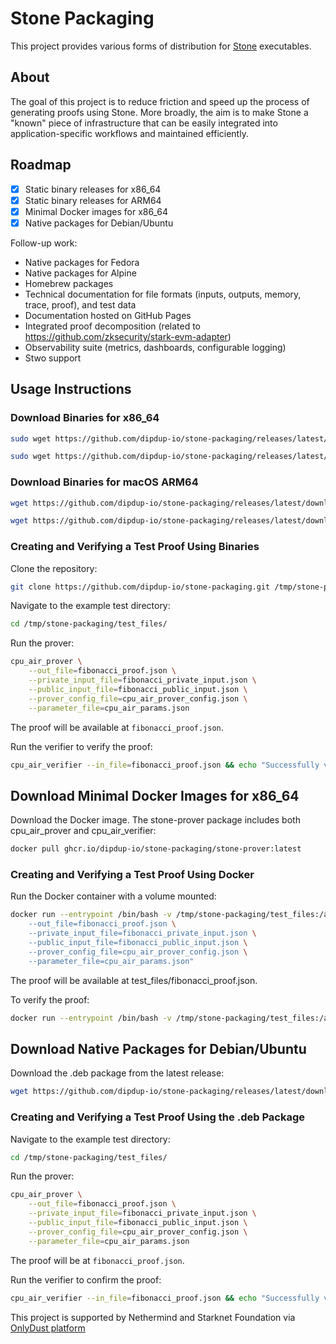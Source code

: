 # Stone Packaging

This project provides various forms of distribution for [Stone](https://github.com/starkware-libs/stone-prover) executables.

## About

The goal of this project is to reduce friction and speed up the process of generating proofs using Stone. More broadly, the aim is to make Stone a &#34;known&#34; piece of infrastructure that can be easily integrated into application-specific workflows and maintained efficiently.

## Roadmap

- [x] Static binary releases for x86_64
- [x] Static binary releases for ARM64
- [x] Minimal Docker images for x86_64
- [x] Native packages for Debian/Ubuntu

Follow-up work:
- Native packages for Fedora
- Native packages for Alpine
- Homebrew packages
- Technical documentation for file formats (inputs, outputs, memory, trace, proof), and test data
- Documentation hosted on GitHub Pages
- Integrated proof decomposition (related to https://github.com/zksecurity/stark-evm-adapter)
- Observability suite (metrics, dashboards, configurable logging)
- Stwo support

## Usage Instructions

### Download Binaries for x86_64

```bash
sudo wget https://github.com/dipdup-io/stone-packaging/releases/latest/download/cpu_air_prover-x86_64 -O /usr/local/bin/cpu_air_prover && sudo chmod +x /usr/local/bin/cpu_air_prover

sudo wget https://github.com/dipdup-io/stone-packaging/releases/latest/download/cpu_air_verifier-x86_64 -O /usr/local/bin/cpu_air_verifier && sudo chmod +x /usr/local/bin/cpu_air_verifier
```

### Download Binaries for macOS ARM64

```bash
wget https://github.com/dipdup-io/stone-packaging/releases/latest/download/cpu_air_prover-arm64 -O /usr/local/bin/cpu_air_prover && chmod +x /usr/local/bin/cpu_air_prover

wget https://github.com/dipdup-io/stone-packaging/releases/latest/download/cpu_air_verifier-arm64 -O /usr/local/bin/cpu_air_verifier && chmod +x /usr/local/bin/cpu_air_verifier
```

### Creating and Verifying a Test Proof Using Binaries

Clone the repository:

```bash
git clone https://github.com/dipdup-io/stone-packaging.git /tmp/stone-packaging
```

Navigate to the example test directory:

```bash
cd /tmp/stone-packaging/test_files/
```

Run the prover:
```bash
cpu_air_prover \
    --out_file=fibonacci_proof.json \
    --private_input_file=fibonacci_private_input.json \
    --public_input_file=fibonacci_public_input.json \
    --prover_config_file=cpu_air_prover_config.json \
    --parameter_file=cpu_air_params.json
```

The proof will be available at `fibonacci_proof.json`.

Run the verifier to verify the proof:

```bash
cpu_air_verifier --in_file=fibonacci_proof.json && echo "Successfully verified example proof."
```

## Download Minimal Docker Images for x86_64

Download the Docker image. The stone-prover package includes both cpu_air_prover and cpu_air_verifier:

```bash
docker pull ghcr.io/dipdup-io/stone-packaging/stone-prover:latest
```

### Creating and Verifying a Test Proof Using Docker


Run the Docker container with a volume mounted:

```bash
docker run --entrypoint /bin/bash -v /tmp/stone-packaging/test_files:/app/prover ghcr.io/dipdup-io/stone-packaging/stone-prover -c "cd /app/prover && exec cpu_air_prover \
    --out_file=fibonacci_proof.json \
    --private_input_file=fibonacci_private_input.json \
    --public_input_file=fibonacci_public_input.json \
    --prover_config_file=cpu_air_prover_config.json \
    --parameter_file=cpu_air_params.json"
```

The proof will be available at test_files/fibonacci_proof.json.

To verify the proof:

```bash
docker run --entrypoint /bin/bash -v /tmp/stone-packaging/test_files:/app/prover ghcr.io/dipdup-io/stone-packaging/stone-prover -c "cd /app/prover && exec cpu_air_verifier --in_file=fibonacci_proof.json && echo 'Successfully verified example proof.'"
```

## Download Native Packages for Debian/Ubuntu

Download the .deb package from the latest release:

```bash
wget https://github.com/dipdup-io/stone-packaging/releases/latest/download/stone-prover-linux-x86_64.deb && sudo dpkg -i stone-prover-linux-x86_64.deb
```

### Creating and Verifying a Test Proof Using the .deb Package

Navigate to the example test directory:

```bash
cd /tmp/stone-packaging/test_files/
```

Run the prover:
```bash
cpu_air_prover \
    --out_file=fibonacci_proof.json \
    --private_input_file=fibonacci_private_input.json \
    --public_input_file=fibonacci_public_input.json \
    --prover_config_file=cpu_air_prover_config.json \
    --parameter_file=cpu_air_params.json
```

The proof will be at `fibonacci_proof.json`.

Run the verifier to confirm the proof:
```bash
cpu_air_verifier --in_file=fibonacci_proof.json && echo "Successfully verified example proof."
```

This project is supported by Nethermind and Starknet Foundation via [OnlyDust platform](https://app.onlydust.com/p/stone-packaging-)
